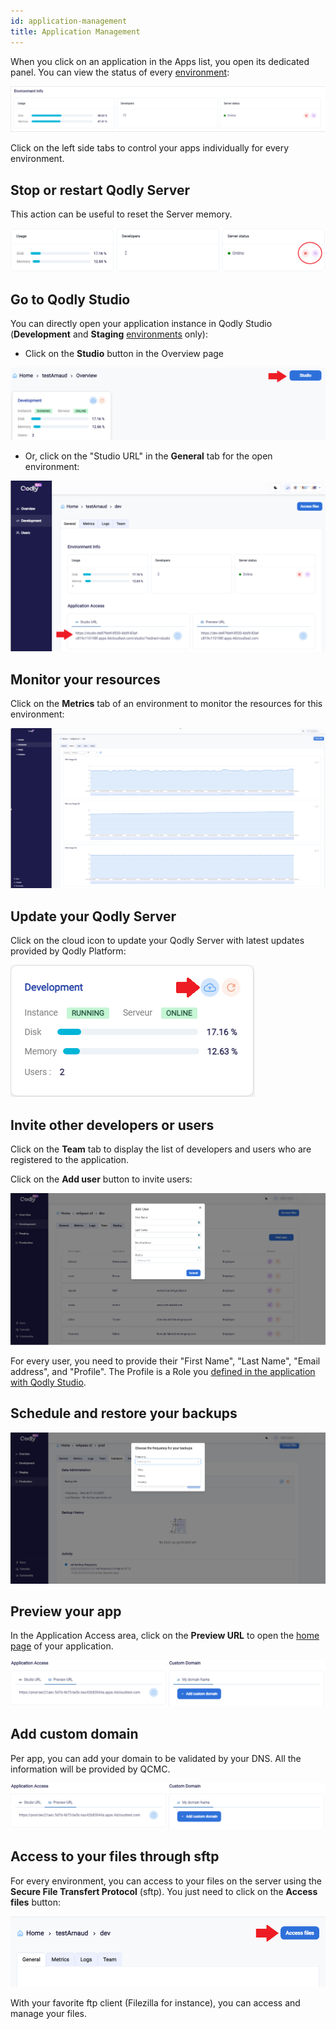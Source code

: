 ```yaml
---
id: application-management
title: Application Management
---
```


When you click on an application in the Apps list, you open its dedicated panel. You can view the status of every [environment](getStarted.md#environments-and-services):

![app](img/app1.png)

Click on the left side tabs to control your apps individually for every environment. 

## Stop or restart Qodly Server

This action can be useful to reset the Server memory. 

![app](img/app2.png)


## Go to Qodly Studio

You can directly open your application instance in Qodly Studio (**Development** and **Staging** [environments](getStarted.md#environments-and-services) only):

- Click on the **Studio** button in the Overview page

![studio](img/studio1.png)

- Or,  click on the "Studio URL" in the **General** tab for the open environment:

![studio](img/studio2.png)


## Monitor your resources

Click on the **Metrics** tab of an environment to monitor the resources for this environment: 

![metrics](img/metrics.png)


## Update your Qodly Server 

Click on the cloud icon to update your Qodly Server with latest updates provided by Qodly Platform:

![update](img/update.png)


## Invite other developers or users

Click on the **Team** tab to display the list of developers and users who are registered to the application. 

Click on the **Add user** button to invite users:

![invite](img/invite1.png)

For every user, you need to provide their "First Name", "Last Name", "Email address", and "Profile". The Profile is a Role you [defined in the application with Qodly Studio](../studio/roles/rolesPrivilegesOverview.md). 


## Schedule and restore your backups

![backup](img/backup.png)


## Preview your app

In the Application Access area, click on the **Preview URL** to open the [home page](../studio/settings.md#start-page) of your application.

![publish](img/publish.png)

## Add custom domain

Per app, you can add your domain to be validated by your DNS. All the information will be provided by QCMC.

![publish](img/publish.png)

## Access to your files through sftp

For every environment, you can access to your files on the server using the **Secure File Transfert Protocol** (sftp). You just need to click on the **Access files** button:

![access-files](img/sftp.png)


With your favorite ftp client (Filezilla for instance), you can access and manage your files. 

